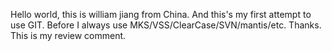 Hello world, this is william jiang from China.
And this's my first attempt to use GIT.
Before I always use MKS/VSS/ClearCase/SVN/mantis/etc.
Thanks.
This is my review comment.
